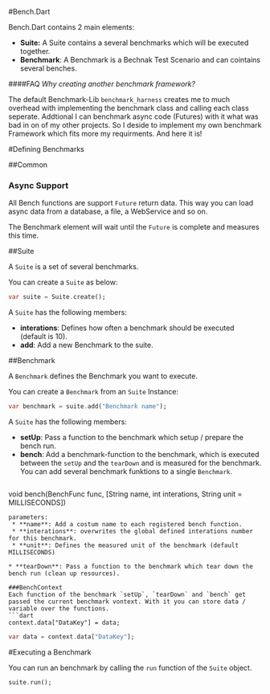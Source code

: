 #Bench.Dart

Bench.Dart contains 2 main elements:
* **Suite:** A Suite contains a several benchmarks which will be executed together.
* **Benchmark**: A Benchmark is a Bechnak Test Scenario and can cointains several benches.

####FAQ
*Why creating another benchmark framework?*

The default Benchmark-Lib `benchmark_harness` creates me to much overhead with implementing the benchmark class and calling each class seperate. Addtional I can benchmark async code (Futures) with it what was bad in on of my other projects. 
So I deside to implement my own benchmark Framework which fits more my requirments. And here it is!

#Defining Benchmarks

##Common

### Async Support

All Bench functions are support `Future` return data. This way you can load async data from a database, a file, a WebService and so on.

The Benchmark element will wait until the `Future` is complete and measures this time.

##Suite

A `Suite` is a set of several benchmarks.

You can create a `Suite` as below:
```dart
var suite = Suite.create();
```

A `Suite` has the following members:
* **interations**: Defines how often a benchmark should be executed (default is 10).
* **add**: Add a new Benchmark to the suite.


##Benchmark

A `Benchmark` defines the Benchmark you want to execute.

You can create a `Benchmark` from an `Suite` Instance:
```dart
var benchmark = suite.add("Benchmark name");
```

A `Suite` has the following members:
* **setUp**: Pass a function to the benchmark which setup / prepare the bench run.
* **bench**: Add a benchmark-function to the benchmark, which is executed between the `setUp` and the `tearDown` and is measured for the benchmark. You can add several benchmark funktions to a single `Benchmark`.
  ```dart
void bench(BenchFunc func, [String name, int interations, String unit = MILLISECONDS])
  ```
  parameters:
   * **name**: Add a costum name to each registered bench function.
   * **interations**: overwrites the global defined interations number for this benchmark.
   * **unit**: Defines the measured unit of the benchmark (default MILLISECONDS)
   
* **tearDown**: Pass a function to the benchmark which tear down the bench run (clean up resources).

###BenchContext
Each function of the benchmark `setUp`, `tearDown` and `bench` get passed the current benchmark vontext. With it you can store data / variable over the functions.
```dart
context.data["DataKey"] = data;
```

```dart
var data = context.data["DataKey"];
```


#Executing a Benchmark

You can run an benchmark by calling the `run` function of the `Suite` object.
```dart
suite.run();
```